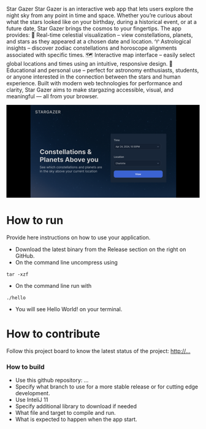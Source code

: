 Star Gazer
Star Gazer is an interactive web app that lets users explore the night sky from any point in time and space. Whether you’re curious about what the stars looked like on your birthday, during a historical event, or at a future date, Star Gazer brings the cosmos to your fingertips.
The app provides:
🌠 Real-time celestial visualization – view constellations, planets, and stars as they appeared at a chosen date and location.
♈ Astrological insights – discover zodiac constellations and horoscope alignments associated with specific times.
🗺️ Interactive map interface – easily select global locations and times using an intuitive, responsive design.
📱 Educational and personal use – perfect for astronomy enthusiasts, students, or anyone interested in the connection between the stars and human experience.
Built with modern web technologies for performance and clarity, Star Gazer aims to make stargazing accessible, visual, and meaningful — all from your browser.


![This is a screenshot.](mockup.png)
# How to run
Provide here instructions on how to use your application.   
- Download the latest binary from the Release section on the right on GitHub.  
- On the command line uncompress using
```
tar -xzf  
```
- On the command line run with
```
./hello
```
- You will see Hello World! on your terminal. 

# How to contribute
Follow this project board to know the latest status of the project: [http://...]([http://...])  

### How to build
- Use this github repository: ... 
- Specify what branch to use for a more stable release or for cutting edge development.  
- Use InteliJ 11
- Specify additional library to download if needed 
- What file and target to compile and run. 
- What is expected to happen when the app start. 
